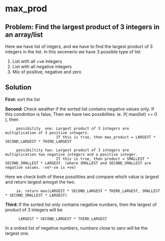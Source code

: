 # max_prod
## Problem: Find the largest product of 3 integers in an array/list 

Here we have list of intgers, and we have to find the largest product of 3 integers in the list.
In this secenerio we have 3 possible type of list

1. List with all +ve integers
2. List with all negative integers
3. Mix of positive, negative and zero

## Solution

<b> First: </b> sort the list 

<b> Second: </b>  Check weather if the sorted list contains negative values only. 
         If this condintion is false, Then we have two possibilties. 
         ie. if( max(list) <= 0 ), then
         
         possibility  one: Largest product of 3 integers are multiplication of 3 positive integers.
                           If this is true, then max_product = LARGEST * SECOND_LARGEST * THIRD_LARGEST
         
         possibiltity two: Largest product of 3 integers are multiplication two negative integers and a positive integer.
                           If this is true, then product = SMALLEST * SECOND_SMALLEST * LARGEST. (where SMALLEST and SECOND_SMALLEST are negative values. -ve*-ve is +ve)
         
         
Here we check both of these possilities and compare which value is largest and return largest amogst the two.

         ie. return max(LARGEST * SECOND_LARGEST * THIRD_LARGEST, SMALLEST * SECOND_SMALLEST * LARGEST)     
         
<b> Third: </b>  If the sorted list only contains negative numbers, then the largest of product of 3 integers will be

          LARGEST * SECOND_LARGEST * THIRD_LARGEST

In a ordred list of negetive numbers, numbers close to zero will be the largest one.

